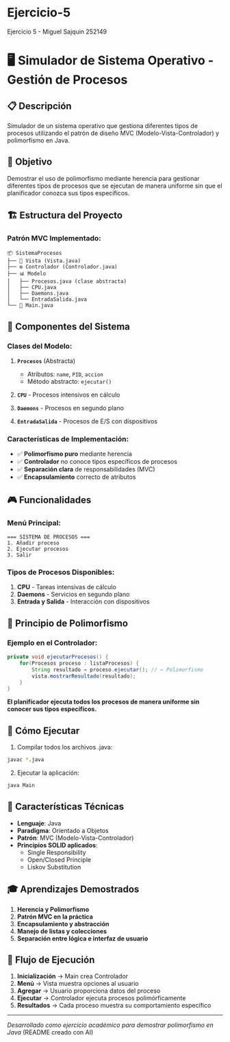 # Ejercicio-5
Ejercicio 5 - Miguel Sajquin 252149
# 🖥️ Simulador de Sistema Operativo - Gestión de Procesos

## 📋 Descripción
Simulador de un sistema operativo que gestiona diferentes tipos de procesos utilizando el patrón de diseño MVC (Modelo-Vista-Controlador) y polimorfismo en Java.

## 🎯 Objetivo
Demostrar el uso de polimorfismo mediante herencia para gestionar diferentes tipos de procesos que se ejecutan de manera uniforme sin que el planificador conozca sus tipos específicos.

## 🏗️ Estructura del Proyecto

### **Patrón MVC Implementado:**
```
📦 SistemaProcesos
├── 🎨 Vista (Vista.java)
├── ⚙️ Controlador (Controlador.java) 
├── 📊 Modelo
│   ├── Procesos.java (clase abstracta)
│   ├── CPU.java
│   ├── Daemons.java
│   └── EntradaSalida.java
└── 🚀 Main.java
```

## 🧩 Componentes del Sistema

### **Clases del Modelo:**

1. **`Procesos`** (Abstracta)
   - Atributos: `name`, `PID`, `accion`
   - Método abstracto: `ejecutar()`

2. **`CPU`** - Procesos intensivos en cálculo
3. **`Daemons`** - Procesos en segundo plano  
4. **`EntradaSalida`** - Procesos de E/S con dispositivos

### **Características de Implementación:**
- ✅ **Polimorfismo puro** mediante herencia
- ✅ **Controlador** no conoce tipos específicos de procesos
- ✅ **Separación clara** de responsabilidades (MVC)
- ✅ **Encapsulamiento** correcto de atributos

## 🎮 Funcionalidades

### **Menú Principal:**
```
=== SISTEMA DE PROCESOS ===
1. Añadir proceso
2. Ejecutar procesos  
3. Salir
```

### **Tipos de Procesos Disponibles:**
1. **CPU** - Tareas intensivas de cálculo
2. **Daemons** - Servicios en segundo plano
3. **Entrada y Salida** - Interacción con dispositivos

## 🔧 Principio de Polimorfismo

### **Ejemplo en el Controlador:**
```java
private void ejecutarProcesos() {
    for(Procesos proceso : listaProcesos) {
        String resultado = proceso.ejecutar(); // ← Polimorfismo
        vista.mostrarResultado(resultado);
    }
}
```

**El planificador ejecuta todos los procesos de manera uniforme sin conocer sus tipos específicos.**

## 🚀 Cómo Ejecutar

1. Compilar todos los archivos .java:
```bash
javac *.java
```

2. Ejecutar la aplicación:
```bash
java Main
```

## 📝 Características Técnicas

- **Lenguaje**: Java
- **Paradigma**: Orientado a Objetos
- **Patrón**: MVC (Modelo-Vista-Controlador)
- **Principios SOLID aplicados**: 
  - Single Responsibility
  - Open/Closed Principle
  - Liskov Substitution

## 🎓 Aprendizajes Demostrados

1. **Herencia y Polimorfismo**
2. **Patrón MVC en la práctica**
3. **Encapsulamiento y abstracción**
4. **Manejo de listas y colecciones**
5. **Separación entre lógica e interfaz de usuario**

## 🔄 Flujo de Ejecución

1. **Inicialización** → Main crea Controlador
2. **Menú** → Vista muestra opciones al usuario
3. **Agregar** → Usuario proporciona datos del proceso
4. **Ejecutar** → Controlador ejecuta procesos polimórficamente
5. **Resultados** → Cada proceso muestra su comportamiento específico

---

*Desarrollado como ejercicio académico para demostrar polimorfismo en Java*
(README creado con AI)
